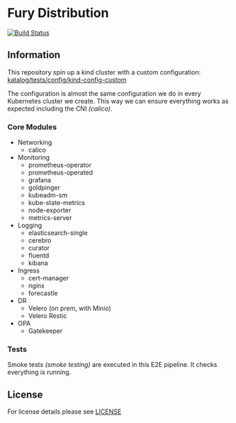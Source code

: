 # Fury Distribution

[![Build Status](http://ci.sighup.io/api/badges/sighupio/fury-distribution/status.svg?ref=refs/tags/v1.0.0)](http://ci.sighup.io/sighupio/fury-distribution)

## Information

This repository spin up a kind cluster with a custom configuration:
[katalog/tests/config/kind-config-custom](katalog/tests/config/kind-config-custom)

The configuration is almost the same configuration we do in every Kubernetes cluster we create.
This way we can ensure everything works as expected including the CNI *(calico)*.

### Core Modules

- Networking
  - calico
- Monitoring
  - prometheus-operator
  - prometheus-operated
  - grafana
  - goldpinger
  - kubeadm-sm
  - kube-state-metrics
  - node-exporter
  - metrics-server
- Logging
  - elasticsearch-single
  - cerebro
  - curator
  - fluentd
  - kibana
- Ingress
  - cert-manager
  - nginx
  - forecastle
- DR
  - Velero (on prem, with Minio)
  - Velero Restic
- OPA
  - Gatekeeper

### Tests

Smoke tests *(smoke testing)* are executed in this E2E pipeline. It checks everything is running.

## License

For license details please see [LICENSE](LICENSE)
